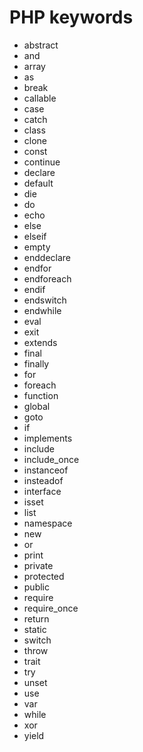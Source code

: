 # PHP keywords
- abstract
- and
- array
- as
- break
- callable
- case
- catch
- class
- clone
- const
- continue
- declare
- default
- die
- do
- echo
- else
- elseif
- empty
- enddeclare
- endfor
- endforeach
- endif
- endswitch
- endwhile
- eval
- exit
- extends
- final
- finally
- for
- foreach
- function
- global
- goto
- if
- implements
- include
- include_once
- instanceof
- insteadof
- interface
- isset
- list
- namespace
- new
- or
- print
- private
- protected
- public
- require
- require_once
- return
- static
- switch
- throw
- trait
- try
- unset
- use
- var
- while
- xor
- yield
